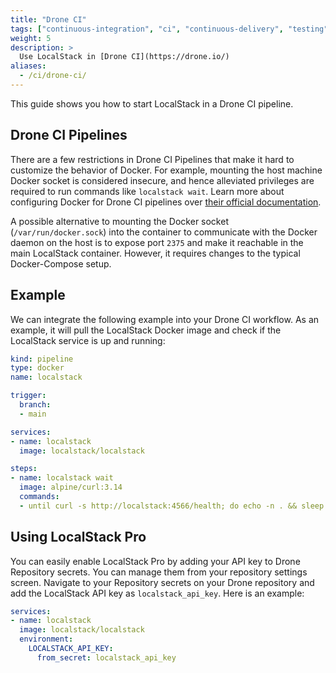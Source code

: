 ```yaml
---
title: "Drone CI"
tags: ["continuous-integration", "ci", "continuous-delivery", "testing"] 
weight: 5
description: >
  Use LocalStack in [Drone CI](https://drone.io/)
aliases:
  - /ci/drone-ci/
---
```


This guide shows you how to start LocalStack in a Drone CI pipeline.

## Drone CI Pipelines

There are a few restrictions in Drone CI Pipelines that make it hard to customize the behavior of Docker. For example, mounting the host machine Docker socket is considered insecure, and hence alleviated privileges are required to run commands like `localstack wait`. Learn more about configuring Docker for Drone CI pipelines over [their official documentation](https://docs.drone.io/pipeline/docker/overview/).

A possible alternative to mounting the Docker socket (`/var/run/docker.sock`) into the container to communicate with the Docker daemon on the host is to expose port `2375` and make it reachable in the main LocalStack container. However, it requires changes to the typical Docker-Compose setup.

## Example

We can integrate the following example into your Drone CI workflow. As an example, it will pull the LocalStack Docker image and check if the LocalStack service is up and running:

```yml
kind: pipeline
type: docker
name: localstack

trigger:
  branch:
  - main

services:
- name: localstack
  image: localstack/localstack

steps:
- name: localstack wait
  image: alpine/curl:3.14
  commands:
  - until curl -s http://localstack:4566/health; do echo -n . && sleep 1; done
```

## Using LocalStack Pro

You can easily enable LocalStack Pro by adding your API key to Drone Repository secrets. You can manage them from your repository settings screen. Navigate to your Repository secrets on your Drone repository and add the LocalStack API key as `localstack_api_key`. Here is an example:

```yml
services:
- name: localstack
  image: localstack/localstack
  environment:
    LOCALSTACK_API_KEY:
      from_secret: localstack_api_key
```
